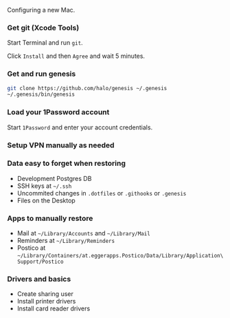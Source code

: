 Configuring a new Mac.

### Get git (Xcode Tools)

Start Terminal and run `git`.

Click `Install` and then `Agree` and wait 5 minutes.

### Get and run genesis

```bash
git clone https://github.com/halo/genesis ~/.genesis
~/.genesis/bin/genesis
```

### Load your 1Password account

Start `1Password` and enter your account credentials.

### Setup VPN manually as needed



### Data easy to forget when restoring

* Development Postgres DB
* SSH keys at `~/.ssh`
* Uncommited changes in `.dotfiles` or `.githooks` or `.genesis`
* Files on the Desktop

### Apps to manually restore

* Mail at `~/Library/Accounts` and `~/Library/Mail`
* Reminders at `~/Library/Reminders`
* Postico at `~/Library/Containers/at.eggerapps.Postico/Data/Library/Application\ Support/Postico`

### Drivers and basics

* Create sharing user
* Install printer drivers
* Install card reader drivers
